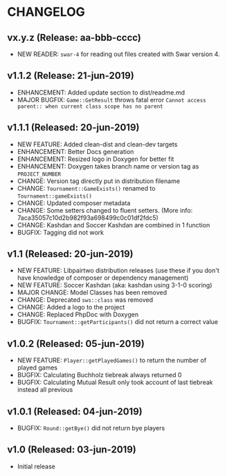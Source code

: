 # CHANGELOG

## vx.y.z (Release: aa-bbb-cccc)
* NEW READER: `swar-4` for reading out files created with Swar version 4.

## v1.1.2 (Release: 21-jun-2019)
* ENHANCEMENT: Added update section to dist/readme.md
* MAJOR BUGFIX: `Game::GetResult` throws fatal error `Cannot access parent:: when current class scope has no parent`

## v1.1.1 (Released: 20-jun-2019)
* NEW FEATURE: Added clean-dist and clean-dev targets
* ENHANCEMENT: Better Docs generation
* ENHANCEMENT: Resized logo in Doxygen for better fit
* ENHANCEMENT: Doxygen takes branch name or version tag as `PROJECT_NUMBER`
* CHANGE: Version tag directly put in distribution filename
* CHANGE: `Tournament::GameExists()` renamed to `Tournament::gameExists()`
* CHANGE: Updated composer metadata
* CHANGE: Some setters changed to fluent setters. (More info: 7aca35057c10d2b982f93a698499c0c01df2fdc5)
* CHANGE: Kashdan and Soccer Kashdan are combined in 1 function
* BUGFIX: Tagging did not work

## v1.1 (Released: 20-jun-2019)
* NEW FEATURE: Libpairtwo distribution releases (use these if you don't have knowledge of composer or dependency management)
* NEW FEATURE: Soccer Kashdan (aka: kashdan using 3-1-0 scoring)
* MAJOR CHANGE: Model Classes has been removed
* CHANGE: Deprecated `sws::class` was removed
* CHANGE: Added a logo to the project
* CHANGE: Replaced PhpDoc with Doxygen
* BUGFIX: `Tournament::getParticipants()` did not return a correct value

## v1.0.2 (Released: 05-jun-2019)
* NEW FEATURE: `Player::getPlayedGames()` to return the number of played games
* BUGFIX: Calculating Buchholz tiebreak always returned 0
* BUGFIX: Calculating Mutual Result only took account of last tiebreak instead all previous

## v1.0.1 (Released: 04-jun-2019)
* BUGFIX: `Round::getBye()` did not return bye players

## v1.0  (Released: 03-jun-2019)
* Initial release